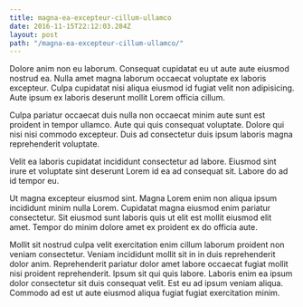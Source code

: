 ```yaml
---
title: magna-ea-excepteur-cillum-ullamco
date: 2016-11-15T22:12:03.284Z
layout: post
path: "/magna-ea-excepteur-cillum-ullamco/"
---
```


Dolore anim non eu laborum. Consequat cupidatat eu ut aute aute eiusmod nostrud ea. Nulla amet magna laborum occaecat voluptate ex laboris excepteur. Culpa cupidatat nisi aliqua eiusmod id fugiat velit non adipisicing. Aute ipsum ex laboris deserunt mollit Lorem officia cillum.

Culpa pariatur occaecat duis nulla non occaecat minim aute sunt est proident in tempor ullamco. Aute qui quis consequat voluptate. Dolore qui nisi nisi commodo excepteur. Duis ad consectetur duis ipsum laboris magna reprehenderit voluptate.

Velit ea laboris cupidatat incididunt consectetur ad labore. Eiusmod sint irure et voluptate sint deserunt Lorem id ea ad consequat sit. Labore do ad id tempor eu.

Ut magna excepteur eiusmod sint. Magna Lorem enim non aliqua ipsum incididunt minim nulla Lorem. Cupidatat magna eiusmod enim pariatur consectetur. Sit eiusmod sunt laboris quis ut elit est mollit eiusmod elit amet. Tempor do minim dolore amet ex proident ex do officia aute.

Mollit sit nostrud culpa velit exercitation enim cillum laborum proident non veniam consectetur. Veniam incididunt mollit sit in in duis reprehenderit dolor anim. Reprehenderit pariatur dolor amet labore occaecat fugiat mollit nisi proident reprehenderit. Ipsum sit qui quis labore. Laboris enim ea ipsum dolor consectetur sit duis consequat velit. Est eu ad ipsum veniam aliqua. Commodo ad est ut aute eiusmod aliqua fugiat fugiat exercitation minim.